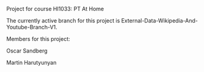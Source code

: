 Project for course HI1033: PT At Home

The currently active branch for this project is External-Data-Wikipedia-And-Youtube-Branch-V1.

Members for this project:

Oscar Sandberg

Martin Harutyunyan 
